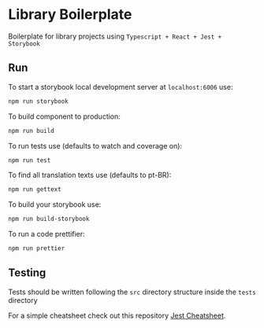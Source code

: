 # Library Boilerplate

Boilerplate for library projects using `Typescript + React + Jest + Storybook`

## Run

To start a storybook local development server at `localhost:6006` use:

```bash
npm run storybook
```

To build component to production:

```bash
npm run build
```

To run tests use (defaults to watch and coverage on):

```bash
npm run test
```

To find all translation texts use (defaults to pt-BR):

```bash
npm run gettext
```

To build your storybook use:

```bash
npm run build-storybook
```

To run a code prettifier:

```bash
npm run prettier
```

## Testing

Tests should be written following the `src` directory structure inside the `tests` directory

For a simple cheatsheet check out this repository [Jest Cheatsheet](https://github.com/sapegin/jest-cheat-sheet).
